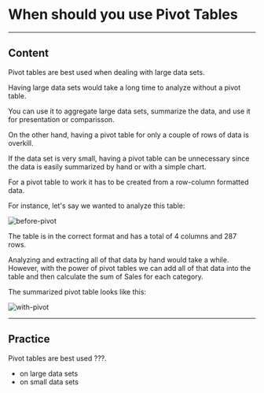 ﻿---
author: Stefan-Stojanovic

aspects:
  - introduction
  - workout

type: normal

category: how to


---

# When should you use Pivot Tables

---
## Content

Pivot tables are best used when dealing with large data sets.

Having large data sets would take a long time to analyze without a pivot table.

You can use it to aggregate large data sets, summarize the data, and use it for presentation or comparisson.

On the other hand, having a pivot table for only a couple of rows of data is overkill. 

If the data set is very small, having a pivot table can be unnecessary since the data is easily summarized by hand or with a simple chart.

For a pivot table to work it has to be created from a row-column formatted data.

For instance, let's say we wanted to analyze this table:

![before-pivot](https://img.enkipro.com/4df37873a027881b3da7956ba9453f0e.png)

The table is in the correct format and has a total of 4 columns and 287 rows.

Analyzing and extracting all of that data by hand would take a while. However, with the power of pivot tables we can add all of that data into the table and then calculate the sum of Sales for each category.

The summarized pivot table looks like this:

![with-pivot](https://img.enkipro.com/828a881c1686f7242757f73199461abe.png)


---
## Practice

Pivot tables are best used ???.

* on large data sets
* on small data sets